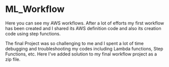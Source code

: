 # ML_Workflow

Here you can see my AWS workflows. After a lot of efforts my first workflow has been created and I shared its AWS definition code and also its creation code using step functions. 

The final Project was so challenging to me and I spent a lot of time debugging and troubleshooting my codes including Lambda functions, Step Functions, etc. 
Here I've added solution to my final workflow project as a zip file.
